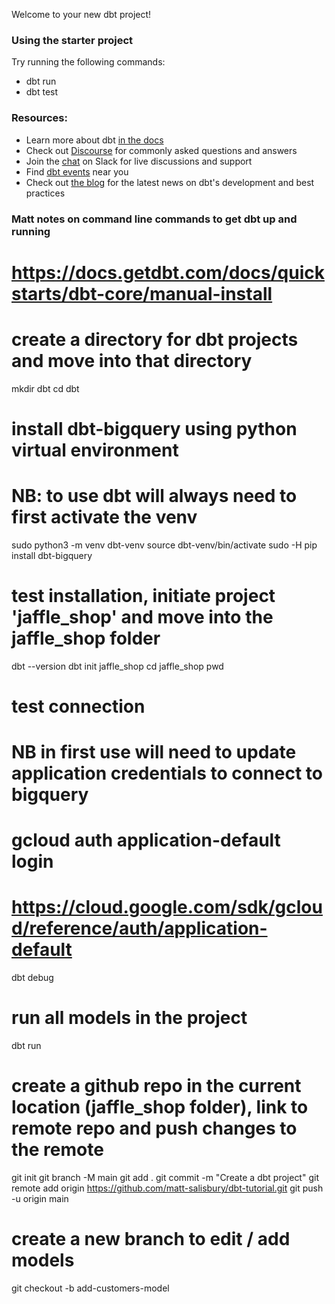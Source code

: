 Welcome to your new dbt project!

### Using the starter project

Try running the following commands:
- dbt run
- dbt test


### Resources:
- Learn more about dbt [in the docs](https://docs.getdbt.com/docs/introduction)
- Check out [Discourse](https://discourse.getdbt.com/) for commonly asked questions and answers
- Join the [chat](https://community.getdbt.com/) on Slack for live discussions and support
- Find [dbt events](https://events.getdbt.com) near you
- Check out [the blog](https://blog.getdbt.com/) for the latest news on dbt's development and best practices

### Matt notes on command line commands to get dbt up and running
# https://docs.getdbt.com/docs/quickstarts/dbt-core/manual-install

# create a directory for dbt projects and move into that directory
mkdir dbt
cd dbt

# install dbt-bigquery using python virtual environment 
# NB: to use dbt will always need to first activate the venv
sudo python3 -m venv dbt-venv
source dbt-venv/bin/activate
sudo -H pip install dbt-bigquery

# test installation, initiate project 'jaffle_shop' and move into the jaffle_shop folder
dbt --version
dbt init jaffle_shop
cd jaffle_shop
pwd

# test connection
# NB in first use will need to update application credentials to connect to bigquery
# gcloud auth application-default login
# https://cloud.google.com/sdk/gcloud/reference/auth/application-default
dbt debug

# run all models in the project
dbt run

# create a github repo in the current location (jaffle_shop folder), link to remote repo and push changes to the remote
git init
git branch -M main
git add .
git commit -m "Create a dbt project"
git remote add origin https://github.com/matt-salisbury/dbt-tutorial.git
git push -u origin main

# create a new branch to edit / add models
git checkout -b add-customers-model